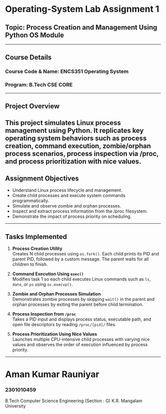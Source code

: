 # Operating-System Lab Assignment 1
## Topic: Process Creation and Management Using Python OS Module  
---
## Course Details
### Course Code & Name: ENCS351 Operating System  
### Program: B.Tech CSE CORE
---
## Project Overview
This project simulates Linux process management using Python. It replicates key operating system behaviors such as process creation, command execution, zombie/orphan process scenarios, process inspection via /proc, and process prioritization with nice values.
---
## Assignment Objectives
* Understand Linux process lifecycle and management.
* Create child processes and execute system commands programmatically.
* Simulate and observe zombie and orphan processes.
* Inspect and extract process information from the /proc filesystem.
* Demonstrate the impact of process priority on scheduling.
---
## Tasks Implemented  

1. **Process Creation Utility**  
   Creates N child processes using `os.fork()`. Each child prints its PID and parent PID, followed by a custom message. The parent waits for all children to finish.  

2. **Command Execution Using `exec()`**  
   Modifies task 1 so each child executes Linux commands such as `ls`, `date`, or `ps` using `os.execvp()`.  

3. **Zombie and Orphan Processes Simulation**  
   Demonstrates zombie processes by skipping `wait()` in the parent and orphan processes by exiting the parent before child termination.  

4. **Process Inspection from `/proc`**  
   Takes a PID input and displays process status, executable path, and open file descriptors by reading `/proc/[pid]/` files.  

5. **Process Prioritization Using Nice Values**  
   Launches multiple CPU-intensive child processes with varying nice values and observes the order of execution influenced by process priority.

---
# Aman Kumar Rauniyar
### 2301010459
B.Tech Computer Science Engineering (Section : G) K.R. Mangalam University

